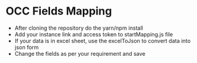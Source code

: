 # OCC Fields Mapping

* After cloning the repository do the yarn/npm install
* Add your instance link and access token to startMapping.js file
* If your data is in excel sheet, use the excelToJson to convert data into json form
* Change the fields as per your requirement and save